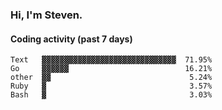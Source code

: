 ### Hi, I'm Steven.

#### Coding activity (past 7 days)
```
Text   ▓▓▓▓▓▓▓▓▓▓▓▓▓▓▓▓▓▓▓▓▓▓▓▓▓▓▓▓▓▓  71.95%
Go     ▓▓▓▓▓▓                          16.21%
other  ▓▓                               5.24%
Ruby   ▓                                3.57%
Bash   ▓                                3.03%
```
